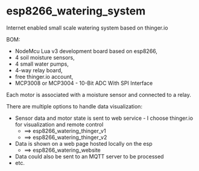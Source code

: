 # esp8266_watering_system
Internet enabled small scale watering system based on thinger.io

BOM:
- NodeMcu Lua v3 development board based on esp8266,
- 4 soil moisture sensors,
- 4 small water pumps,
- 4-way relay board,
- free thinger.io account,
- MCP3008 or MCP3004 - 10-Bit ADC With SPI Interface

Each motor is associated with a moisture sensor and connected to a relay.

There are multiple options to handle data visualization:
- Sensor data and motor state is sent to web service - I choose thinger.io for visualization and remote control
  - ==> esp8266_watering_thinger_v1
  - ==> esp8266_watering_thinger_v2
- Data is shown on a web page hosted locally on the esp
  - ==> esp8266_watering_website
- Data could also be sent to an MQTT server to be processed
- etc.
